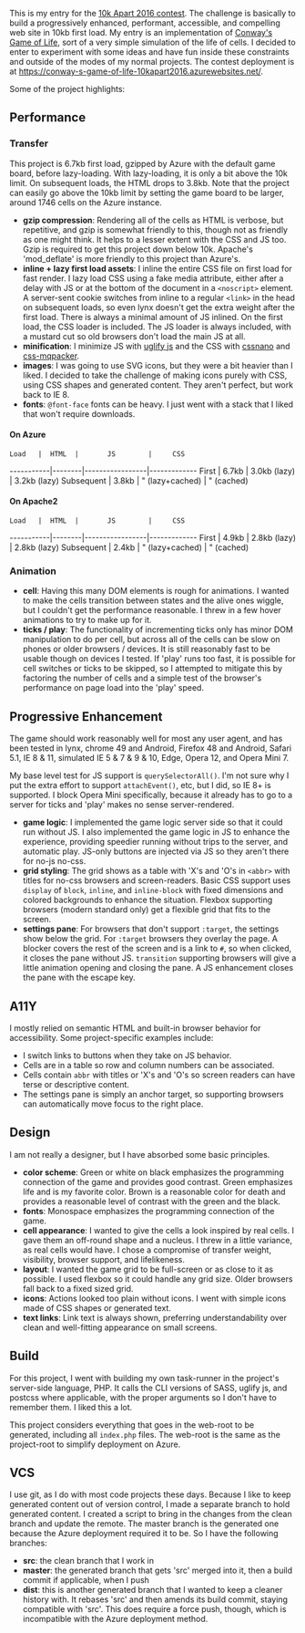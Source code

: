 This is my entry for the [10k Apart 2016 contest](http://a-k-apart.com/).  The challenge is basically to build a progressively enhanced, performant, accessible, and compelling web site in 10kb first load.  My entry is an implementation of [Conway's Game of Life](https://en.wikipedia.org/wiki/Conway%27s_Game_of_Life), sort of a very simple simulation of the life of cells.  I decided to enter to experiment with some ideas and have fun inside these constraints and outside of the modes of my normal projects.  The contest deployment is at <https://conway-s-game-of-life-10kapart2016.azurewebsites.net/>.

Some of the project highlights:

Performance
-----------

### Transfer

This project is 6.7kb first load, gzipped by Azure with the default game board, before lazy-loading.  With lazy-loading, it is only a bit above the 10k limit.  On subsequent loads, the HTML drops to 3.8kb.  Note that the project can easily go above the 10kb limit by setting the game board to be larger, around 1746 cells on the Azure instance.

- **gzip compression**: Rendering all of the cells as HTML is verbose, but repetitive, and gzip is somewhat friendly to this, though not as friendly as one might think.  It helps to a lesser extent with the CSS and JS too.  Gzip is required to get this project down below 10k.  Apache's 'mod_deflate' is more friendly to this project than Azure's.
- **inline + lazy first load assets**: I inline the entire CSS file on first load for fast render.  I lazy load CSS using a fake media attribute, either after a delay with JS or at the bottom of the document in a `<noscript>` element.  A server-sent cookie switches from inline to a regular `<link>` in the head on subsequent loads, so even lynx doesn't get the extra weight after the first load.  There is always a minimal amount of JS inlined.  On the first load, the CSS loader is included.  The JS loader is always included, with a mustard cut so old browsers don't load the main JS at all.
- **minification**: I minimize JS with [uglify js](https://github.com/mishoo/UglifyJS2) and the CSS with [cssnano](http://cssnano.co/) and [css-mqpacker](https://www.npmjs.com/package/css-mqpacker).
- **images**: I was going to use SVG icons, but they were a bit heavier than I liked.  I decided to take the challenge of making icons purely with CSS, using CSS shapes and generated content.  They aren't perfect, but work back to IE 8.
- **fonts**: `@font-face` fonts can be heavy.  I just went with a stack that I liked that won't require downloads.

#### On Azure

    Load   |  HTML  |       JS        |     CSS
-----------|--------|-----------------|-------------
First      | 6.7kb  |  3.0kb (lazy)   | 3.2kb (lazy)
Subsequent | 3.8kb  | " (lazy+cached) |  " (cached)

#### On Apache2

    Load   |  HTML  |       JS        |     CSS
-----------|--------|-----------------|-------------
First      | 4.9kb  |  2.8kb (lazy)   | 2.8kb (lazy)
Subsequent | 2.4kb  | " (lazy+cached) |  " (cached)


### Animation

- **cell**: Having this many DOM elements is rough for animations.  I wanted to make the cells transition between states and the alive ones wiggle, but I couldn't get the performance reasonable.  I threw in a few hover animations to try to make up for it.
- **ticks / play**: The functionality of incrementing ticks only has minor DOM manipulation to do per cell, but across all of the cells can be slow on phones or older browsers / devices.  It is still reasonably fast to be usable though on devices I tested.  If 'play' runs too fast, it is possible for cell switches or ticks to be skipped, so I attempted to mitigate this by factoring the number of cells and a simple test of the browser's performance on page load into the 'play' speed.

Progressive Enhancement
-----------------------

The game should work reasonably well for most any user agent, and has been tested in lynx, chrome 49 and Android, Firefox 48 and Android, Safari 5.1, IE 8 & 11, simulated IE 5 & 7 & 9 & 10, Edge, Opera 12, and Opera Mini 7.

My base level test for JS support is `querySelectorAll()`.  I'm not sure why I put the extra effort to support `attachEvent()`, etc, but I did, so IE 8+ is supported.  I block Opera Mini specifically, because it already has to go to a server for ticks and 'play' makes no sense server-rendered.

- **game logic**: I implemented the game logic server side so that it could run without JS.  I also implemented the game logic in JS to enhance the experience, providing speedier running without trips to the server, and automatic play.  JS-only buttons are injected via JS so they aren't there for no-js no-css.
- **grid styling**: The grid shows as a table with 'X's and 'O's in `<abbr>` with titles for no-css browsers and screen-readers.  Basic CSS support uses `display` of `block`, `inline`, and `inline-block` with fixed dimensions and colored backgrounds to enhance the situation.  Flexbox supporting browsers (modern standard only) get a flexible grid that fits to the screen.
- **settings pane**: For browsers that don't support `:target`, the settings show below the grid.  For `:target` browsers they overlay the page.  A blocker covers the rest of the screen and is a link to `#`, so when clicked, it closes the pane without JS.  `transition` supporting browsers will give a little animation opening and closing the pane.  A JS enhancement closes the pane with the escape key.

A11Y
----

I mostly relied on semantic HTML and built-in browser behavior for accessibility.  Some project-specific examples include:

- I switch links to buttons when they take on JS behavior.
- Cells are in a table so row and column numbers can be associated.
- Cells contain `abbr` with titles or 'X's and 'O's so screen readers can have terse or descriptive content.
- The settings pane is simply an anchor target, so supporting browsers can automatically move focus to the right place.


Design
------

I am not really a designer, but I have absorbed some basic principles.

- **color scheme**: Green or white on black emphasizes the programming connection of the game and provides good contrast.  Green emphasizes life and is my favorite color.  Brown is a reasonable color for death and provides a reasonable level of contrast with the green and the black.
- **fonts**: Monospace emphasizes the programming connection of the game.
- **cell appearance**: I wanted to give the cells a look inspired by real cells.  I gave them an off-round shape and a nucleus.  I threw in a little variance, as real cells would have.  I chose a compromise of transfer weight, visibility, browser support, and lifelikeness.
- **layout**: I wanted the game grid to be full-screen or as close to it as possible.  I used flexbox so it could handle any grid size.  Older browsers fall back to a fixed sized grid.
- **icons**: Actions looked too plain without icons.  I went with simple icons made of CSS shapes or generated text.
- **text links**: Link text is always shown, preferring understandability over clean and well-fitting appearance on small screens.

Build
-----

For this project, I went with building my own task-runner in the project's server-side language, PHP.  It calls the CLI versions of SASS, uglify js, and postcss where applicable, with the proper arguments so I don't have to remember them.  I liked this a lot.

This project considers everything that goes in the web-root to be generated, including all `index.php` files.  The web-root is the same as the project-root to simplify deployment on Azure.

VCS
---

I use git, as I do with most code projects these days.  Because I like to keep generated content out of version control, I made a separate branch to hold generated content.  I created a script to bring in the changes from the clean branch and update the remote.  The master branch is the generated one because the Azure deployment required it to be.  So I have the following branches:

- **src**: the clean branch that I work in
- **master**: the generated branch that gets 'src' merged into it, then a build commit if applicable, when I push
- **dist**: this is another generated branch that I wanted to keep a cleaner history with.  It rebases 'src' and then amends its build commit, staying compatible with 'src'.  This does require a force push, though, which is incompatible with the Azure deployment method.
